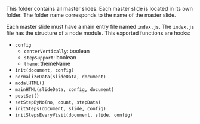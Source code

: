 This folder contains all master slides. Each master slide is located
in its own folder. The folder name corresponds to the name of the master
slide.

Each master slide must have a main entry file named `index.js`.
The `ìndex.js` file has the structure of a node module.
This exported functions are hooks:

* `config`
  * `centerVertically`: boolean
  * `stepSupport`: boolean
  * `theme`: themeName
* `init(document, config)`
* `normalizeData(slideData, document)`
* `modalHTML()`
* `mainHTML(slideData, config, document)`
* `postSet()`
* `setStepByNo(no, count, stepData)`
* `initSteps(document, slide, config)`
* `initStepsEveryVisit(document, slide, config)`
